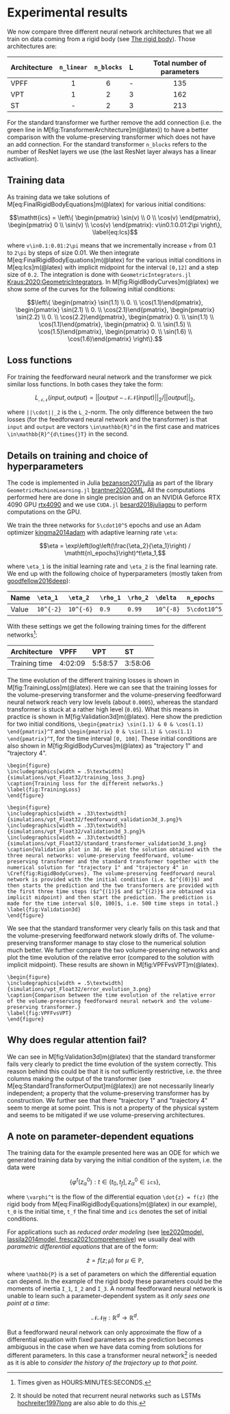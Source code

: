 # Experimental results

We now compare three different neural network architectures that we all train on data coming from a rigid body (see [The rigid body](@ref)). Those architectures are:

| Architecture    | `n_linear` | `n_blocks` | L | Total number of parameters |
| :-------------  |:---------: |:---------: |:-:|:-------------------------: |
| VPFF            | 1          | 6          | - | 135                        |
| VPT             | 1          | 2          | 3 | 162                        |
| ST              | -          | 2          | 3 | 213                        |


For the standard transformer we further remove the add connection (i.e. the green line in M[fig:TransformerArchitecture]m(@latex)) to have a better comparison with the volume-preserving transformer which does not have an add connection. For the standard transformer `n_blocks` refers to the number of ResNet layers we use (the last ResNet layer always has a linear activation).

## Training data

As training data we take solutions of M[eq:FinalRigidBodyEquations]m(@latex) for various initial conditions: 

```math
\mathtt{ics} = \left\{ \begin{pmatrix} \sin(v) \\ 0 \\ \cos(v) \end{pmatrix}, \begin{pmatrix} 0 \\ \sin(v) \\ \cos(v) \end{pmatrix}: v\in0.1:0.01:2\pi \right\},
\label{eq:Ics}
```

where ``v\in0.1:0.01:2\pi`` means that we incrementally increase ``v`` from 0.1 to ``2\pi`` by steps of size 0.01. We then integrate M[eq:FinalRigidBodyEquations]m(@latex) for the various initial conditions in M[eq:Ics]m(@latex) with implicit midpoint for the interval ``[0,12]`` and a step size of ``0.2``. The integration is done with `GeometricIntegrators.jl` [Kraus:2020:GeometricIntegrators](@cite). In M[fig:RigidBodyCurves]m(@latex) we show some of the curves for the following initial conditions: 

```math
\left\{
\begin{pmatrix} \sin(1.1) \\  0.       \\  \cos(1.1)\end{pmatrix},
\begin{pmatrix} \sin(2.1) \\  0.       \\  \cos(2.1)\end{pmatrix},
\begin{pmatrix} \sin(2.2) \\  0.       \\  \cos(2.2)\end{pmatrix},
\begin{pmatrix}  0.       \\ \sin(1.1) \\  \cos(1.1)\end{pmatrix},
\begin{pmatrix}  0.       \\ \sin(1.5) \\  \cos(1.5)\end{pmatrix}, 
\begin{pmatrix}  0.       \\ \sin(1.6) \\  \cos(1.6)\end{pmatrix}
\right\}.
```

## Loss functions 

For training the feedforward neural network and the transformer we pick similar loss functions. In both cases they take the form: 

```math 
L_{\mathcal{NN}}(input, output) = ||output - \mathcal{NN}(input)||_2/||output||_2,
```

where ``||\cdot||_2`` is the ``L_2``-norm. The only difference between the two losses (for the feedforward neural network and the transformer) is that ``input`` and ``output`` are vectors ``\in\mathbb{R}^d`` in the first case and matrices ``\in\mathbb{R}^{d\times{}T}`` in the second. 

## Details on training and choice of hyperparameters

The code is implemented in Julia [bezanson2017julia](@cite) as part of the library `GeometricMachineLearning.jl` [brantner2020GML](@cite). All the computations performed here are done in single precision and on an NVIDIA Geforce RTX 4090 GPU [rtx4090](@cite) and we use `CUDA.jl` [besard2018juliagpu](@cite) to perform computations on the GPU.

We train the three networks for ``5\cdot10^5`` epochs and use an Adam optimizer [kingma2014adam](@cite) with adaptive learning rate ``\eta``: 

```math
\eta = \exp\left(log\left(\frac{\eta_2}{\eta_1}\right) / \mathtt{n\_epochs}\right)^t\eta_1,
```

where ``\eta_1`` is the initial learning rate and ``\eta_2`` is the final learning rate. We end up with the following choice of hyperparameters (mostly taken from [goodfellow2016deep](@cite)):

| Name  |``\eta_1`` |``\eta_2`` |``\rho_1`` |``\rho_2`` |``\delta`` |`n_epochs`     |
| ----- |:--------- |:--------- |:--------- |:--------- |:--------- |:------------- |
| Value |``10^{-2}``|``10^{-6}``|``0.9``    |``0.99``   |``10^{-8}``| ``5\cdot10^5``|


With these settings we get the following training times for the different networks[^1]: 

| Architecture  |   VPFF  |   VPT   |   ST      |
| ------------- | :------ | :------ | :------   |
| Training time | 4:02:09 | 5:58:57 | 3:58:06   |

[^1]: Times given as HOURS:MINUTES:SECONDS.

The time evolution of the different training losses is shown in M[fig:TrainingLoss]m(@latex). Here we can see that the training losses for the volume-preserving transformer and the volume-preserving feedforward neural network reach very low levels (about ``0.0005``), whereas the standard transformer is stuck at a rather high level (``0.05``). What this means in practice is shown in M[fig:Validation3d]m(@latex). Here show the prediction for two initial conditions, ``\begin{pmatrix} \sin(1.1) & 0 & \cos(1.1) \end{pmatrix}^T`` and ``\begin{pmatrix} 0 & \sin(1.1) & \cos(1.1) \end{pmatrix}^T``, for the time interval ``[0, 100]``. These initial conditions are also shown in M[fig:RigidBodyCurves]m(@latex) as "trajectory 1" and "trajectory 4".

```@raw latex
\begin{figure}
\includegraphics[width = .5\textwidth]{simulations/vpt_Float32/training_loss_3.png}
\caption{Training loss for the different networks.}
\label{fig:TrainingLoss}
\end{figure}
```

```@raw latex
\begin{figure}
\includegraphics[width = .33\textwidth]{simulations/vpt_Float32/feedforward_validation3d_3.png}%
\includegraphics[width = .33\textwidth]{simulations/vpt_Float32/validation3d_3.png}%
\includegraphics[width = .33\textwidth]{simulations/vpt_Float32/standard_transformer_validation3d_3.png}
\caption{Validation plot in 3d. We plot the solution obtained with the three neural networks: volume-preserving feedforward, volume-preserving transformer and the standard transformer together with the numerical solution for "trajectory 1" and "trajectory 4" in \Cref{fig:RigidBodyCurves}. The volume-preserving feedforward neural network is provided with the initial condition (i.e. $z^{(0)}$) and then starts the prediction and the two transformers are provided with the first three time steps ($z^{(1)}$ and $z^{(2)}$ are obtained via implicit midpoint) and then start the prediction. The prediction is made for the time interval $[0, 100]$, i.e. 500 time steps in total.}
\label{fig:Validation3d}
\end{figure}
```

We see that the standard transformer very clearly fails on this task and that the volume-preserving feedforward network slowly drifts of. The volume-preserving transformer manage to stay close to the numerical solution much better. We further compare the two volume-preserving networks and plot the time evolution of the relative error (compared to the solution with implicit midpoint). These results are shown in M[fig:VPFFvsVPT]m(@latex).

```@raw latex
\begin{figure}
\includegraphics[width = .5\textwidth]{simulations/vpt_Float32/error_evolution_3.png}
\caption{Comparison between the time evolution of the relative error of the volume-preserving feedforward neural network and the volume-preserving transformer.}
\label{fig:VPFFvsVPT}
\end{figure}
```


## Why does regular attention fail? 

We can see in M[fig:Validation3d]m(@latex) that the standard transformer fails very clearly to predict the time evolution of the system correctly. This reason behind this could be that it is not sufficiently restrictive, i.e. the three columns making the output of the transformer (see M[eq:StandardTransformerOutput]m(@latex)) are not necessarily linearly independent; a property that the volume-preserving transformer has by construction. We further see that there "trajectory 1" and "trajectory 4" seem to merge at some point. This is not a property of the physical system and seems to be mitigated if we use volume-preserving architectures. 


## A note on parameter-dependent equations

The training data for the example presented here was an ODE for which we generated training data by varying the initial condition of the system, i.e. the data were

```math
\{\varphi^t(z^0_\alpha): {t\in(t_0, t_f], z^0_\alpha\in\mathtt{ics}} \},
```
where ``\varphi^t`` is the flow of the differential equation ``\dot{z} = f(z)`` (the rigid body from M[eq:FinalRigidBodyEquations]m(@latex) in our example), ``t_0`` is the initial time, ``t_f`` the final time and `ics` denotes the set of initial conditions. 

For applications such as *reduced order modeling* (see [lee2020model, lassila2014model, fresca2021comprehensive](@cite)) we usually deal with *parametric differential equations* that are of the form: 

```math
\dot{z} = f(z; \mu) \text{ for $\mu\in\mathbb{P}$},
```

where ``\mathbb{P}`` is a set of parameters on which the differential equation can depend. In the example of the rigid body these parameters could be the moments of inertia ``I_1``, ``I_2`` and ``I_3``. A normal feedforward neural network is unable to learn such a parameter-dependent system as it *only sees one point at a time*: 

```math
\mathcal{NN}_\mathrm{ff}: \mathbb{R}^d\to\mathbb{R}^d.
```

But a feedforward neural network can only approximate the flow of a differential equation with fixed parameters as the prediction becomes ambiguous in the case when we have data coming from solutions for different parameters. In this case a transformer neural network[^2] is needed as it is able to *consider the history of the trajectory up to that point*. 

[^2]: It should be noted that recurrent neural networks such as LSTMs [hochreiter1997long](@cite) are also able to do this. 